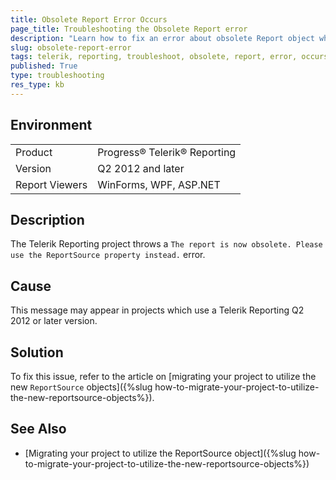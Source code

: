 ```yaml
---
title: Obsolete Report Error Occurs
page_title: Troubleshooting the Obsolete Report error
description: "Learn how to fix an error about obsolete Report object when working with the Telerik Reporting tool for web and desktop applications."
slug: obsolete-report-error
tags: telerik, reporting, troubleshoot, obsolete, report, error, occurs
published: True
type: troubleshooting
res_type: kb
---
```


## Environment

<table>
	<tbody>
		<tr>
			<td>Product</td>
			<td>Progress® Telerik® Reporting</td>
		</tr>
		<tr>
			<td>Version</td>
			<td>Q2 2012 and later</td>
		</tr>
		<tr>
			<td>Report Viewers</td>
			<td>WinForms, WPF, ASP.NET</td>
		</tr>
	</tbody>
</table>

## Description

The Telerik Reporting project throws a `The report is now obsolete. Please use the ReportSource property instead.` error.

## Cause

This message may appear in projects which use a Telerik Reporting Q2 2012 or later version.

## Solution

To fix this issue, refer to the article on [migrating your project to utilize the new `ReportSource` objects]({%slug how-to-migrate-your-project-to-utilize-the-new-reportsource-objects%}).

## See Also

* [Migrating your project to utilize the ReportSource object]({%slug how-to-migrate-your-project-to-utilize-the-new-reportsource-objects%})
